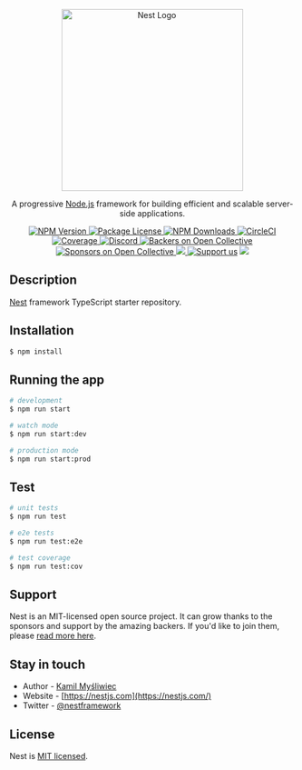 <p align="center">
    <a href="http://nestjs.com/" target="blank">
        <img src="https://nestjs.com/img/logo_text.svg" width="320" alt="Nest Logo" />
    </a>
</p>

[circleci-image]: https://img.shields.io/circleci/build/github/nestjs/nest/master?token=abc123def456
[circleci-url]: https://circleci.com/gh/nestjs/nest

  <p align="center">A progressive <a href="http://nodejs.org" target="_blank">Node.js</a> framework for building efficient and scalable server-side applications.</p>
    <p align="center">
        <a href="https://www.npmjs.com/~nestjscore" target="_blank">
            <img src="https://img.shields.io/npm/v/@nestjs/core.svg" alt="NPM Version" />
        </a>
        <a href="https://www.npmjs.com/~nestjscore" target="_blank">
            <img src="https://img.shields.io/npm/l/@nestjs/core.svg" alt="Package License" />
        </a>
        <a href="https://www.npmjs.com/~nestjscore" target="_blank">
            <img src="https://img.shields.io/npm/dm/@nestjs/common.svg" alt="NPM Downloads" />
        </a>
        <a href="https://circleci.com/gh/nestjs/nest" target="_blank">
            <img src="https://img.shields.io/circleci/build/github/nestjs/nest/master" alt="CircleCI" />
        </a>
        <a href="https://coveralls.io/github/nestjs/nest?branch=master" target="_blank">
            <img src="https://coveralls.io/repos/github/nestjs/nest/badge.svg?branch=master#9" alt="Coverage" />
        </a>
        <a href="https://discord.gg/G7Qnnhy" target="_blank">
            <img src="https://img.shields.io/badge/discord-online-brightgreen.svg" alt="Discord"/>
        </a>
        <a href="https://opencollective.com/nest#backer" target="_blank">
            <img src="https://opencollective.com/nest/backers/badge.svg" alt="Backers on Open Collective" />
        </a>
        <a href="https://opencollective.com/nest#sponsor" target="_blank">
            <img src="https://opencollective.com/nest/sponsors/badge.svg" alt="Sponsors on Open Collective" />
        </a>
        <a href="https://paypal.me/kamilmysliwiec" target="_blank">
            <img src="https://img.shields.io/badge/Donate-PayPal-ff3f59.svg"/>
        </a>
        <a href="https://opencollective.com/nest#sponsor" target="_blank">
            <img src="https://img.shields.io/badge/Support%20us-Open%20Collective-41B883.svg" alt="Support us"></a>
            <a href="https://twitter.com/nestframework" target="_blank">
                <img src="https://img.shields.io/twitter/follow/nestframework.svg?style=social&label=Follow"></a>
            </p>
  <!--[![Backers on Open Collective](https://opencollective.com/nest/backers/badge.svg)](https://opencollective.com/nest#backer)
  [![Sponsors on Open Collective](https://opencollective.com/nest/sponsors/badge.svg)](https://opencollective.com/nest#sponsor)-->

## Description

[Nest](https://github.com/nestjs/nest) framework TypeScript starter repository.

## Installation

```bash
$ npm install
```

## Running the app

```bash
# development
$ npm run start

# watch mode
$ npm run start:dev

# production mode
$ npm run start:prod
```

## Test

```bash
# unit tests
$ npm run test

# e2e tests
$ npm run test:e2e

# test coverage
$ npm run test:cov
```

## Support

Nest is an MIT-licensed open source project. It can grow thanks to the sponsors and support by the amazing backers. If you'd like to join them, please [read more here](https://docs.nestjs.com/support).

## Stay in touch

- Author - [Kamil Myśliwiec](https://kamilmysliwiec.com)
- Website - [https://nestjs.com](https://nestjs.com/)
- Twitter - [@nestframework](https://twitter.com/nestframework)

## License

Nest is [MIT licensed](LICENSE).
